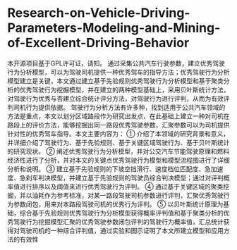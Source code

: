 # Research-on-Vehicle-Driving-Parameters-Modeling-and-Mining-of-Excellent-Driving-Behavior
本开源项目基于GPL许可证，请知。
通过采集公共汽车行驶参数，建立优秀驾驶行为分析模型，可以为驾驶司机提供一种优秀驾车的指导方法；优秀驾驶行为分析模型建立是关键，本文通过建立基于先验规则优秀驾驶行为分析模型和基于聚类分析的优秀驾驶行为挖掘模型，并在建立的两种模型基础上，采用贝叶斯统计方法，对驾驶行为优秀与否建立综合统计评分方法，对驾驶行为进行评判，从而为有效评判司机行为提供依据。 驾驶行为分析方法有许多种，找到适用于公共汽车领域的方法是重点，本文以划分区域路段作为研究出发点，在此基础上建立一种对司机在路段上的评价方法，能够挖掘出同一路段优秀驾驶参数，汇聚参数可以为司机提供针对性的优秀驾车指导。本文主要内容为： ① 介绍了本领域的研究背景和意义，并详细介绍了驾驶行为、基于先验规则、基于关键区域驾驶行为、基于贝叶斯统计的研究现状。 ② 阐述优秀驾驶行为分析模型，并对公交汽车节能驾驶原理和燃料经济性进行了分析，并对本文的关键点优秀驾驶行为模型和模型流程图进行了详细分析和说明。 ③ 建立基于先验规则的下坡空挡滑行、速度档位匹配度、急加速度、急刹车判决模型，并建立基于先验规则的驾驶员综合判决模型；通过对评判概率值进行排序以及阈值来进行优秀驾驶行为评判。 ④ 通过基于关键区域的聚类挖掘，并以油耗作为参考标准，对某一路段驾驶司机参数进行评判，汇聚优秀驾驶行为参数闭包，用来对本路段驾驶司机的优秀行为评判。 ⑤ 以贝叶斯统计原理为基础，综合基于先验规则优秀驾驶行为分析模型获得概率评判值和基于聚类分析的优秀驾驶行为挖掘模型汇聚的优秀驾驶参数闭包评判的驾驶行为概率值，汇总统计获得对驾驶司机的一种综合评判值，通过实验和图示证明了本文所建立模型和应用方法的有效性

